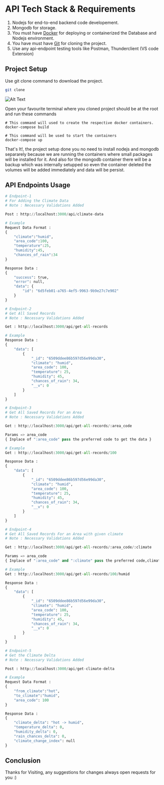 # API Tech Stack & Requirements

1) Nodejs for end-to-end backend code developement.
2) Mongodb for storage.
3) You must have [Docker](https://docs.docker.com/get-docker/) for deploying or containerized the Database and Nodejs environment.
4) You have must have [Git](https://git-scm.com/book/en/v2/Getting-Started-Installing-Git) for cloning the project.
5) Use any api-endpoint testing tools like Postman, Thunderclient (VS code Extension)

## Project Setup

Use git clone command to download the project.

```bash
git clone 
```
![Alt Text]()

Open your favourite terminal where you cloned project should be at the root and run these commands

```
# This command will used to create the respective docker containers.
docker-compose build

# This command will be used to start the containers
docker-compose up
```

That's It!, the project setup done you no need to install nodejs and mongodb separarely because we are running the containers where small packages will be installed for it. And also for the mongodb container there will be a backup which was internally setupped so even the container deleted the volumes will be added immediately and data will be persist.

## API Endpoints Usage

```python
# Endpoint-1
# For Adding the Climate Data
# Note : Necessary Validations Added

Post : http://localhost:3000/api/climate-data

# Example
Request Data Format : 
{
    "climate":"humid",
    "area_code":100,
    "temperature":25,
    "humidity":45,
    "chances_of_rain":34
}

Response Data :
{
    "success": true,
    "error": null,
    "data": {
        "id": "6d5feb01-a765-4ef5-9963-9b9e27c7e902"
    }
}
```


```python
# Endpoint-2
# Get All Saved Records
# Note : Necessary Validations Added

Get : http://localhost:3000/api/get-all-records

# Example
Response Data :
{
    "data": [
        {
            "_id": "6509ddee86b597d56e99da30",
            "climate": "humid",
            "area_code": 100,
            "temperature": 25,
            "humidity": 45,
            "chances_of_rain": 34,
            "__v": 0
        }
    ]
}
```

```python
# Endpoint-3
# Get All Saved Records For an Area
# Note : Necessary Validations Added

Get : http://localhost:3000/api/get-all-records/:area_code

Params => area_code
{ Inplace of ":area_code" pass the preferred code to get the data }

# Example
Get : http://localhost:3000/api/get-all-records/100

Response Data :
{
    "data": [
        {
            "_id": "6509ddee86b597d56e99da30",
            "climate": "humid",
            "area_code": 100,
            "temperature": 25,
            "humidity": 45,
            "chances_of_rain": 34,
            "__v": 0
        }
    ]
}
```

```python
# Endpoint-4
# Get All Saved Records For an Area with given climate
# Note : Necessary Validations Added

Get : http://localhost:3000/api/get-all-records/:area_code/:climate

Params => area_code
{ Inplace of ":area_code" and ":climate" pass the preferred code,climate values to get the data }

# Example
Get : http://localhost:3000/api/get-all-records/100/humid

Response Data :
{
    "data": [
        {
            "_id": "6509ddee86b597d56e99da30",
            "climate": "humid",
            "area_code": 100,
            "temperature": 25,
            "humidity": 45,
            "chances_of_rain": 34,
            "__v": 0
        }
    ]
}
```

```python
# Endpoint-5
# Get the Climate Delta
# Note : Necessary Validations Added

Post : http://localhost:3000/api/get-climate-delta

# Example
Request Data Format :
{
    "from_climate":"hot",
    "to_climate":"humid",
    "area_code": 100
}

Response Data :
{
    "climate_delta": "hot -> humid",
    "temperature_delta": 0,
    "humidity_delta": 0,
    "rain_chances_delta": 0,
    "climate_change_index": null
}
```

## Conclusion
Thanks for Visiting, any suggestions for changes always open requests for you :)

